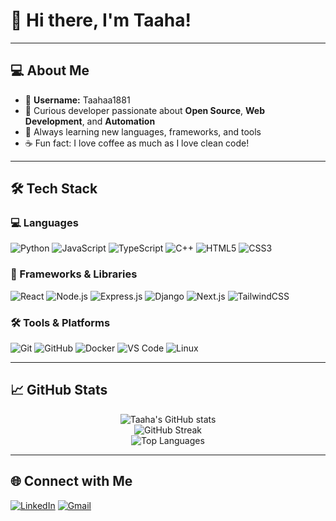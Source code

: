 # 👋 Hi there, I'm Taaha! 


---

## 💻 About Me

- 🎯 **Username:** Taahaa1881
- 🚀 Curious developer passionate about **Open Source**, **Web Development**, and **Automation**
- 🌱 Always learning new languages, frameworks, and tools
- ☕ Fun fact: I love coffee as much as I love clean code!

---

## 🛠️ Tech Stack

### 💻 Languages
![Python](https://img.shields.io/badge/-Python-3776AB?style=flat&logo=python&logoColor=white)
![JavaScript](https://img.shields.io/badge/-JavaScript-F7DF1E?style=flat&logo=javascript&logoColor=black)
![TypeScript](https://img.shields.io/badge/-TypeScript-3178C6?style=flat&logo=typescript&logoColor=white)
![C++](https://img.shields.io/badge/-C++-00599C?style=flat&logo=c%2B%2B&logoColor=white)
![HTML5](https://img.shields.io/badge/-HTML5-E34F26?style=flat&logo=html5&logoColor=white)
![CSS3](https://img.shields.io/badge/-CSS3-1572B6?style=flat&logo=css3&logoColor=white)

### 🚀 Frameworks & Libraries
![React](https://img.shields.io/badge/-React-61DAFB?style=flat&logo=react&logoColor=black)
![Node.js](https://img.shields.io/badge/-Node.js-339933?style=flat&logo=node.js&logoColor=white)
![Express.js](https://img.shields.io/badge/-Express.js-000000?style=flat&logo=express&logoColor=white)
![Django](https://img.shields.io/badge/-Django-092E20?style=flat&logo=django&logoColor=white)
![Next.js](https://img.shields.io/badge/-Next.js-000000?style=flat&logo=next.js&logoColor=white)
![TailwindCSS](https://img.shields.io/badge/-TailwindCSS-06B6D4?style=flat&logo=tailwind-css&logoColor=white)

### 🛠️ Tools & Platforms
![Git](https://img.shields.io/badge/-Git-F05032?style=flat&logo=git&logoColor=white)
![GitHub](https://img.shields.io/badge/-GitHub-181717?style=flat&logo=github&logoColor=white)
![Docker](https://img.shields.io/badge/-Docker-2496ED?style=flat&logo=docker&logoColor=white)
![VS Code](https://img.shields.io/badge/-VS%20Code-007ACC?style=flat&logo=visual-studio-code&logoColor=white)
![Linux](https://img.shields.io/badge/-Linux-FCC624?style=flat&logo=linux&logoColor=black)

---

## 📈 GitHub Stats

<p align="center">
  <img src="https://github-readme-stats.vercel.app/api?username=Taahaa1881&show_icons=true&theme=radical" alt="Taaha's GitHub stats" />
  <br>
  <img src="https://github-readme-streak-stats.herokuapp.com/?user=Taahaa1881&theme=radical" alt="GitHub Streak" />
  <br>
  <img src="https://github-readme-stats.vercel.app/api/top-langs/?username=Taahaa1881&layout=compact&theme=radical" alt="Top Languages" />
</p>

---

## 🌐 Connect with Me

[![LinkedIn](https://img.shields.io/badge/-LinkedIn-0A66C2?style=flat&logo=linkedin&logoColor=white)]([https://www.linkedin.com/in/muhammad-taahaa-3078111b8/])
[![Gmail](https://img.shields.io/badge/-Email-D14836?style=flat&logo=gmail&logoColor=white)](mailto:mr.taaha16@gmail.com)
